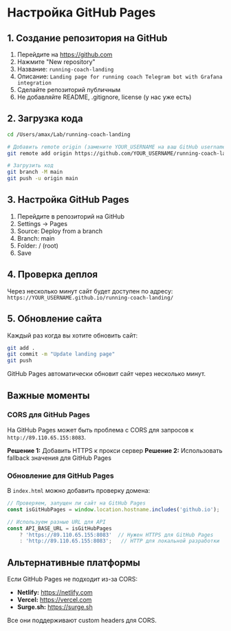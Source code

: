 # Настройка GitHub Pages

## 1. Создание репозитория на GitHub

1. Перейдите на https://github.com
2. Нажмите "New repository"
3. Название: `running-coach-landing`
4. Описание: `Landing page for running coach Telegram bot with Grafana integration`
5. Сделайте репозиторий публичным
6. Не добавляйте README, .gitignore, license (у нас уже есть)

## 2. Загрузка кода

```bash
cd /Users/amax/Lab/running-coach-landing

# Добавить remote origin (замените YOUR_USERNAME на ваш GitHub username)
git remote add origin https://github.com/YOUR_USERNAME/running-coach-landing.git

# Загрузить код
git branch -M main
git push -u origin main
```

## 3. Настройка GitHub Pages

1. Перейдите в репозиторий на GitHub
2. Settings → Pages
3. Source: Deploy from a branch
4. Branch: main
5. Folder: / (root)
6. Save

## 4. Проверка деплоя

Через несколько минут сайт будет доступен по адресу:
`https://YOUR_USERNAME.github.io/running-coach-landing/`

## 5. Обновление сайта

Каждый раз когда вы хотите обновить сайт:

```bash
git add .
git commit -m "Update landing page"
git push
```

GitHub Pages автоматически обновит сайт через несколько минут.

## Важные моменты

### CORS для GitHub Pages
На GitHub Pages может быть проблема с CORS для запросов к `http://89.110.65.155:8083`. 

**Решение 1:** Добавить HTTPS к прокси сервер
**Решение 2:** Использовать fallback значения для GitHub Pages

### Обновление для GitHub Pages

В `index.html` можно добавить проверку домена:

```javascript
// Проверяем, запущен ли сайт на GitHub Pages
const isGitHubPages = window.location.hostname.includes('github.io');

// Используем разные URL для API
const API_BASE_URL = isGitHubPages 
    ? 'https://89.110.65.155:8083'  // Нужен HTTPS для GitHub Pages
    : 'http://89.110.65.155:8083';   // HTTP для локальной разработки
```

## Альтернативные платформы

Если GitHub Pages не подходит из-за CORS:

- **Netlify:** https://netlify.com
- **Vercel:** https://vercel.com  
- **Surge.sh:** https://surge.sh

Все они поддерживают custom headers для CORS.